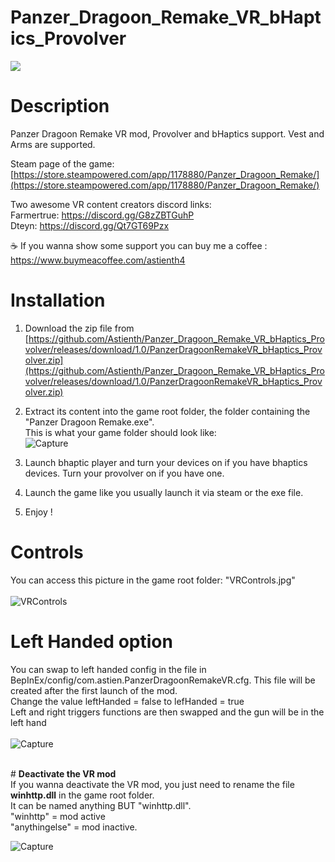 # Panzer_Dragoon_Remake_VR_bHaptics_Provolver

<img src="https://shared.akamai.steamstatic.com/store_item_assets/steam/apps/1178880/capsule_616x353.jpg">

# Description

Panzer Dragoon Remake VR mod, Provolver and bHaptics support. Vest and Arms are supported.</br>

Steam page of the game: [https://store.steampowered.com/app/1178880/Panzer_Dragoon_Remake/](https://store.steampowered.com/app/1178880/Panzer_Dragoon_Remake/)

Two awesome VR content creators discord links: </br>
Farmertrue: https://discord.gg/G8zZBTGuhP </br>
Dteyn: https://discord.gg/Qt7GT69Pzx </br>

☕ If you wanna show some support you can buy me a coffee : https://www.buymeacoffee.com/astienth4 </br>

# <b>Installation</b></br>

1) Download the zip file from [https://github.com/Astienth/Panzer_Dragoon_Remake_VR_bHaptics_Provolver/releases/download/1.0/PanzerDragoonRemakeVR_bHaptics_Provolver.zip](https://github.com/Astienth/Panzer_Dragoon_Remake_VR_bHaptics_Provolver/releases/download/1.0/PanzerDragoonRemakeVR_bHaptics_Provolver.zip)</br>
2) Extract its content into the game root folder, the folder containing the "Panzer Dragoon Remake.exe".</br>
This is what your game folder should look like: </br>
![Capture](https://github.com/user-attachments/assets/5713dce2-c75e-4606-a9a5-8e7c8fd54e06)

3) Launch bhaptic player and turn your devices on if you have bhaptics devices. Turn your provolver on if you have one.</br>
4) Launch the game like you usually launch it via steam or the exe file.
5) Enjoy !

# <b>Controls</b></br>
You can access this picture in the game root folder: "VRControls.jpg"</br></br>
![VRControls](https://github.com/user-attachments/assets/aefde64b-30a0-4100-b8e2-4674bd253e91)
</br>
# <b>Left Handed option</b></br>
You can swap to left handed config in the file in BepInEx/config/com.astien.PanzerDragoonRemakeVR.cfg. This file will be created after the first launch of the mod.</br>
Change the value leftHanded = false to lefHanded = true</br>
Left and right triggers functions are then swapped and the gun will be in the left hand</br></br>
![Capture](https://github.com/user-attachments/assets/92472783-e8bb-4d74-9bec-8a101bf63fe6)

</br>
# <b>Deactivate the VR mod</b></br>
If you wanna deactivate the VR mod, you just need to rename the file <b>winhttp.dll</b> in the game root folder.</br>
It can be named anything BUT "winhttp.dll".</br>
"winhttp" = mod active </br>
"anythingelse" = mod inactive. </br>

![Capture](https://github.com/user-attachments/assets/6a4d9212-978d-4ed6-8d7b-0ef88e4ec67f)

